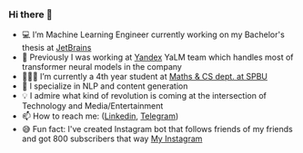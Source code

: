 ### Hi there 👋

- 💻 I’m Machine Learning Engineer currently working on my Bachelor's thesis at [JetBrains](https://jetbrains.com/)
- 🧠 Previously I was working at [Yandex](https://yandex.com/) YaLM team which handles most of transformer neural models in the company
- 👨🏻‍🎓 I’m currently a 4th year student at [Maths & CS dept. at SPBU](https://math-cs.spbu.ru/en/)
- 🔭 I specialize in NLP and content generation
- 💡 I admire what kind of revolution is coming at the intersection of Technology and Media/Entertainment
- 📫 How to reach me: ([Linkedin](https://www.linkedin.com/in/melnikoff-oleg/), [Telegram](https://telegram.me/melnikoff_oleg))
- 😅 Fun fact: I've created Instagram bot that follows friends of my friends and got 800 subscribers that way [My Instagram](https://instagram.com/melnikoff_oleg)

